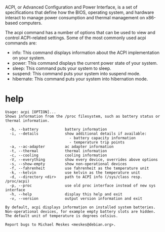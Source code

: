 ACPI, or Advanced Configuration and Power Interface, is a set of specifications that define how the BIOS, operating system, and hardware interact to manage power consumption and thermal management on x86-based computers.

The acpi command has a number of options that can be used to view and control ACPI-related settings. Some of the most commonly used acpi commands are:

- info: This command displays information about the ACPI implementation on your system.
- power: This command displays the current power state of your system.
- sleep: This command puts your system to sleep.
- suspend: This command puts your system into suspend mode.
- hibernate: This command puts your system into hibernation mode.

# help

```
Usage: acpi [OPTION]...
Shows information from the /proc filesystem, such as battery status or
thermal information.

  -b, --battery            battery information
  -i, --details            show additional details if available:
                             - battery capacity information
                             - temperature trip points
  -a, --ac-adapter         ac adapter information
  -t, --thermal            thermal information
  -c, --cooling            cooling information
  -V, --everything         show every device, overrides above options
  -s, --show-empty         show non-operational devices
  -f, --fahrenheit         use fahrenheit as the temperature unit
  -k, --kelvin             use kelvin as the temperature unit
  -d, --directory <dir>    path to ACPI info (/sys/class resp. /proc/acpi)
  -p, --proc               use old proc interface instead of new sys interface
  -h, --help               display this help and exit
  -v, --version            output version information and exit

By default, acpi displays information on installed system batteries.
Non-operational devices, for example empty battery slots are hidden.
The default unit of temperature is degrees celsius.

Report bugs to Michael Meskes <meskes@debian.org>.
```
